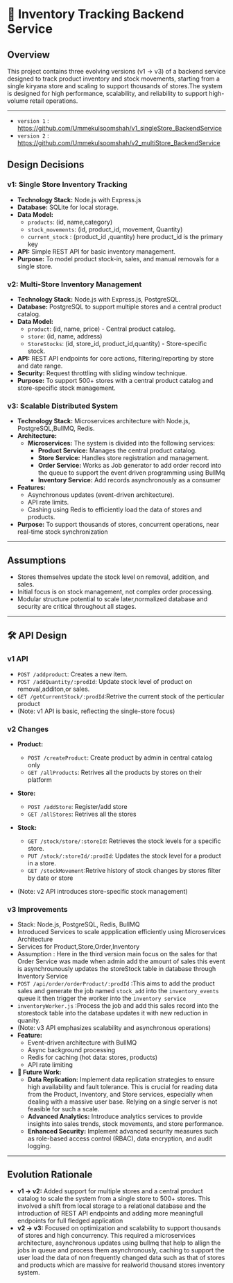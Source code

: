 #   🧾 Inventory Tracking Backend Service

##   Overview

This project contains three evolving versions (v1 → v3) of a backend service designed to track product inventory and stock movements, starting from a single kiryana store and scaling to support thousands of stores.The system is designed for high performance, scalability, and reliability to support high-volume retail operations. 

---
* `version 1` : https://github.com/Ummekulsoomshah/v1_singleStore_BackendService
* `version 2` : https://github.com/Ummekulsoomshah/v2_multiStore_BackendService

##   Design Decisions

###   v1: Single Store Inventory Tracking

* **Technology Stack:** Node.js with Express.js
* **Database:** SQLite for local storage. 
* **Data Model:**
    * `products`: (id, name,category)
    * `stock_movements`: (id, product_id, movement, Quantity)
    * `current_stock` : (product_id ,quantity) here product_id is the primary key 
* **API:** Simple REST API for basic inventory management. 
* **Purpose:** To model product stock-in, sales, and manual removals for a single store. 

###   v2: Multi-Store Inventory Management

* **Technology Stack:** Node.js with Express.js, PostgreSQL. 
* **Database:** PostgreSQL to support multiple stores and a central product catalog. 
* **Data Model:**
    * `product`: (id, name, price) - Central product catalog.
    * `store`: (id, name, address)
    * `StoreStocks`: (id, store_id, product_id,quantity) - Store-specific stock.
* **API:** REST API endpoints for core actions, filtering/reporting by store and date range.
* **Security:** Request throttling with sliding window technique.
* **Purpose:** To support 500+ stores with a central product catalog and store-specific stock management. 

###   v3: Scalable Distributed System

* **Technology Stack:** Microservices architecture with Node.js, PostgreSQL,BullMQ, Redis.
* **Architecture:**
    * **Microservices:** The system is divided into the following services:
        * **Product Service:** Manages the central product catalog.
        * **Store Service:** Handles store registration and management.
        * **Order Service:** Works as Job generator to add order record into the queue to support the event driven programming using BullMq
        * **Inventory Service:** Add records asynchronously as a consumer 
* **Features:**
    * Asynchronous updates (event-driven architecture). 
    * API rate limits. 
    * Cashing using Redis to efficiently load the data of stores and products. 
* **Purpose:** To support thousands of stores, concurrent operations, near real-time stock synchronization 

---

##   Assumptions

* Stores themselves update the stock level on removal, addition, and sales.
* Initial focus is on stock management, not complex order processing.
* Modular structure potential to scale later,normalized database and security are critical throughout all stages. 

---

##  🛠 API Design

###   v1 API

* `POST /addproduct`: Creates a new item.
* `POST /addQuantity/:prodId`: Update stock level of product on removal,additon,or sales.
* `GET /getCurrentStock/:prodId`:Retrive the current stock of the perticular product
* (Note: v1 API is basic, reflecting the single-store focus)

###   v2 Changes
* **Product:**
    * `POST /createProduct`: Create product by admin in central catalog only
    * `GET /allProducts`: Retrives all the products by stores on their platform
* **Store:**
    * `POST /addStore`: Register/add store
    * `GET /allStores`: Retrives all the stores
* **Stock:**
    * `GET /stock/store/:storeId`: Retrieves the stock levels for a specific store.
    * `PUT /stock/:storeId/:prodId`: Updates the stock level for a product in a store.
    * `GET /stockMovement`:Retrive history of stock changes by stores filter by date or store

* (Note: v2 API introduces store-specific stock management)

###   v3 Improvements
* Stack: Node.js, PostgreSQL, Redis, BullMQ
* Introduced Services to scale appplication efficiently using Microservices Architecture 
* Services for Product,Store,Order,Inventory 
* Assumption : Here in the third version main focus on the sales for that Order Service was made when admin add the amount of sales this event is asynchrounously updates the storeStock table in database  through Inventory Service 
* `POST /api/order/orderProduct/:prodId` :This aims to add the product sales and generate the job named `stock_add` into the `inventory_events` queue 
it then trigger the worker into the `inventory service`
* `inventoryWorker.js` :Process the job and add this sales record into the storestock table into the database updates it with new reduction in quanity.
* (Note: v3 API emphasizes scalability and asynchronous operations)
* **Feature:**
    * Event-driven architecture with BullMQ
    * Async background processing
    * Redis for caching (hot data: stores, products)
    * API rate limiting
* **🚀 Future Work:**  
    * **Data Replication:** Implement data replication strategies to ensure high availability and fault tolerance. This is crucial for reading data from the Product, Inventory, and Store services, especially when dealing with a massive user base. Relying on a single server is not feasible for such a scale.
    * **Advanced Analytics:** Introduce analytics services to provide insights into sales trends, stock movements, and store performance.
    * **Enhanced Security:** Implement advanced security measures such as role-based access control (RBAC), data encryption, and audit logging.
---

##   Evolution Rationale

* **v1 → v2:** Added support for multiple stores and a central product catalog to scale the system from a single store to 500+ stores.  This involved a shift from local storage to a relational database and the introduction of REST API endpoints and adding more meaningfull endpoints for full fledged application
* **v2 → v3:** Focused on optimization and scalability to support thousands of stores and high concurrency. This required a microservices architecture, asynchronous updates using bullmq that help to allign the jobs in queue and process them asynchronously, caching to support the user load the data of non frequently changed data such as that of stores and products which are massive for realworld thousand stores inventory system.